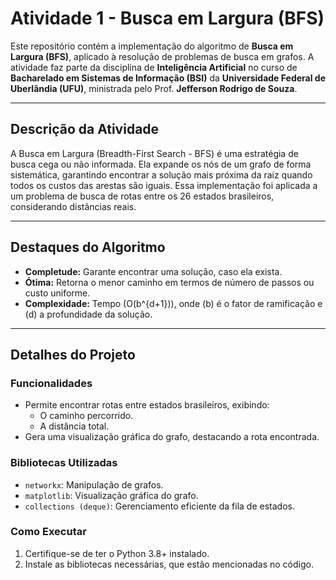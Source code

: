 # **Atividade 1 - Busca em Largura (BFS)**

Este repositório contém a implementação do algoritmo de **Busca em Largura (BFS)**, aplicado à resolução de problemas de busca em grafos. A atividade faz parte 
da disciplina de **Inteligência Artificial** no curso de **Bacharelado em Sistemas de Informação (BSI)** da **Universidade Federal de Uberlândia (UFU)**, 
ministrada pelo Prof. **Jefferson Rodrigo de Souza**.

---

## **Descrição da Atividade**

A Busca em Largura (Breadth-First Search - BFS) é uma estratégia de busca cega ou não informada. Ela expande os nós de um grafo de forma sistemática, garantindo 
encontrar a solução mais próxima da raiz quando todos os custos das arestas são iguais. Essa implementação foi aplicada a um problema de busca de rotas entre 
os 26 estados brasileiros, considerando distâncias reais.

---

## **Destaques do Algoritmo**

- **Completude:** Garante encontrar uma solução, caso ela exista.
- **Ótima:** Retorna o menor caminho em termos de número de passos ou custo uniforme.
- **Complexidade:** Tempo \(O(b^{d+1})\), onde \(b\) é o fator de ramificação e \(d\) a profundidade da solução.

---

## **Detalhes do Projeto**

### **Funcionalidades**
- Permite encontrar rotas entre estados brasileiros, exibindo:
  - O caminho percorrido.
  - A distância total.
- Gera uma visualização gráfica do grafo, destacando a rota encontrada.

### **Bibliotecas Utilizadas**
- `networkx`: Manipulação de grafos.
- `matplotlib`: Visualização gráfica do grafo.
- `collections (deque)`: Gerenciamento eficiente da fila de estados.

### **Como Executar**
1. Certifique-se de ter o Python 3.8+ instalado.
2. Instale as bibliotecas necessárias, que estão mencionadas no código.